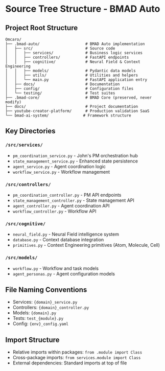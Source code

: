 # Source Tree Structure - BMAD Auto

## Project Root Structure
```
Omcaro/
├── .bmad-auto/                    # BMAD Auto implementation
│   ├── src/                       # Source code
│   │   ├── services/              # Business logic services
│   │   ├── controllers/           # FastAPI endpoints
│   │   ├── cognitive/             # Neural Field & Context Engineering
│   │   ├── models/                # Pydantic data models
│   │   ├── utils/                 # Utilities and helpers
│   │   └── main.py                # FastAPI application entry
│   ├── docs/                      # Documentation
│   ├── config/                    # Configuration files
│   └── testing/                   # Test suites
├── .bmad-core/                    # BMAD Core (preserved, never modify)
├── docs/                          # Project documentation
├── youtube-creator-platform/      # Production validation SaaS
└── bmad-ai-system/               # Framework structure
```

## Key Directories

### `/src/services/`
- `pm_coordination_service.py` - John's PM orchestration hub
- `state_management_service.py` - Enhanced state persistence
- `agent_service.py` - Agent coordination logic
- `workflow_service.py` - Workflow management

### `/src/controllers/`
- `pm_coordination_controller.py` - PM API endpoints
- `state_management_controller.py` - State management API
- `agent_controller.py` - Agent coordination API
- `workflow_controller.py` - Workflow API

### `/src/cognitive/`
- `neural_field.py` - Neural Field intelligence system
- `database.py` - Context database integration
- `primitives.py` - Context Engineering primitives (Atom, Molecule, Cell)

### `/src/models/`
- `workflow.py` - Workflow and task models
- `agent_personas.py` - Agent configuration models

## File Naming Conventions
- Services: `{domain}_service.py`
- Controllers: `{domain}_controller.py`
- Models: `{domain}.py`
- Tests: `test_{module}.py`
- Config: `{env}_config.yaml`

## Import Structure
- Relative imports within packages: `from .module import Class`
- Cross-package imports: `from services.module import Class`
- External dependencies: Standard imports at top of file